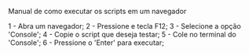 Manual de como executar os scripts em um navegador

1 - Abra um navegador;
2 - Pressione e tecla F12;
3 - Selecione a opção 'Console';
4 - Copie o script que deseja testar;
5 - Cole no terminal do 'Console';
6 - Pressione o 'Enter' para executar;
